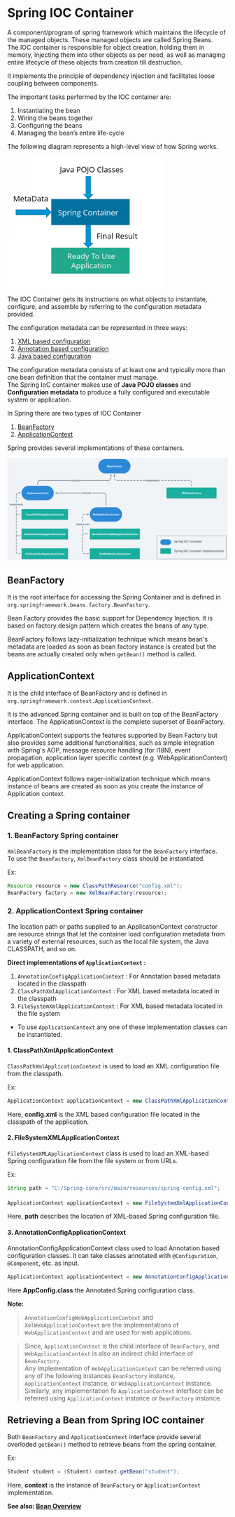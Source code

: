 # Spring IOC Container

A component/program of spring framework which maintains the lifecycle of the managed objects. These managed objects are called Spring Beans.<br>
The IOC container is responsible for object creation, holding them in memory, injecting them into other objects as per need, as well as managing entire
lifecycle of these objects from creation till destruction.

It implements the principle of dependency injection and facilitates loose coupling between components.

The important tasks performed by the IOC container are:
1. Instantiating the bean
2. Wiring the beans together
3. Configuring the beans
4. Managing the bean’s entire life-cycle

The following diagram represents a high-level view of how Spring works.

![IOC Container](../../../../../../resources/images/IOCoverview.png)

The IOC Container gets its instructions on what objects to instantiate, configure, and assemble by referring to
the configuration metadata provided.

The configuration metadata can be represented in three ways:
1. [XML based configuration](../dependency_injection/xml_configuration/README.md)
2. [Annotation based configuration](../dependency_injection/annotation_configuration/README.md)
3. [Java based configuration](../dependency_injection/java_configuration)

The configuration metadata consists of at least one and typically more than one bean definition that the container must manage.\
The Spring IoC container makes use of **Java POJO classes** and **Configuration metadata** to produce a fully configured and executable system or application.

In Spring there are two types of IOC Container
1. [BeanFactory](#beanfactory)
2. [ApplicationContext](#applicationcontext)

Spring provides several implementations of these containers.

![Spring IOC Container](../../../../../../resources/images/SpringIOCContainer.png)

## BeanFactory
It is the root interface for accessing the Spring Container and is defined in `org.springframework.beans.factory.BeanFactory`.

Bean Factory provides the basic support for Dependency Injection. It is based on factory design pattern which creates the beans of any type.<br>

BeanFactory follows lazy-initialization technique which means bean's metadata are loaded as soon as bean factory instance is
created but the beans are actually created only when `getBean()` method is called.


## ApplicationContext
It is the child interface of BeanFactory and is defined in `org.springframework.context.ApplicationContext`.

It is the advanced Spring container and is built on top of the BeanFactory interface. The ApplicationContext is the complete superset of BeanFactory.

ApplicationContext supports the features supported by Bean Factory but also provides some additional functionalities,
such as simple integration with Spring's AOP, message resource handling (for I18N), event propagation, application layer specific context (e.g. WebApplicationContext) for web application.<br>

ApplicationContext follows eager-initialization technique which means instance of beans are created as soon as you create the instance of Application context.

## Creating a Spring container

### 1. BeanFactory Spring container

`XmlBeanFactory` is the implementation class for the `BeanFactory` interface.<br>
To use the `BeanFactory`, `XmlBeanFactory` class should be instantiated.

Ex: 
```java
Resource resource = new ClassPathResource("config.xml");
BeanFactory factory = new XmlBeanFactory(resource);
```

### 2. ApplicationContext Spring container

The location path or paths supplied to an ApplicationContext constructor are resource strings that let the container load configuration metadata from a variety of external resources,
such as the local file system, the Java CLASSPATH, and so on.

**Direct implementations of `ApplicationContext` :**
1. `AnnotationConfigApplicationContext` : For Annotation based metadata located in the classpath
2. `ClassPathXmlApplicationContext` : For XML based metadata located in the classpath
3. `FileSystemXmlApplicationContext` : For XML based metadata located in the file system
- To use `ApplicationContext` any one of these implementation classes can be instantiated.

#### 1. ClassPathXmlApplicationContext
`ClassPathXmlApplicationContext` is used to load an XML configuration file from the classpath.

Ex:
```java
ApplicationContext applicationContext = new ClassPathXmlApplicationContext("config.xml");
```
Here, **config.xml** is the XML based configuration file located in the classpath of the application.

#### 2. FileSystemXMLApplicationContext
`FileSystemXMLApplicationContext` class is used to load an XML-based Spring configuration file from the file system or from URLs.

Ex: 
```java
String path = "C:/Spring-core/src/main/resources/spring-config.xml";

ApplicationContext applicationContext = new FileSystemXmlApplicationContext(path);
```
Here, **path** describes the location of XML-based Spring configuration file.

#### 3. AnnotationConfigApplicationContext
AnnotationConfigApplicationContext class used to load Annotation based configuration classes. 
It can take classes annotated with `@Configuration`, `@Component`, etc. as input.

```java
ApplicationContext applicationContext = new AnnotationConfigApplicationContext(AppConfig.class);
```
Here **AppConfig.class** the Annotated Spring configuration class.


**Note:**
>`AnnotationConfigWebApplicationContext` and `XmlWebApplicationContext` are the implementations of `WebApplicationContext` and are used for web applications.

>Since, `ApplicationContext` is the child interface of `BeanFactory`, and `WebApplicationContext` is also an indirect child interface of `BeanFactory`.<br>
>Any implementation of `WebApplicationContext` can be referred using any of the following instances `BeanFactory` instance, `ApplicationContext` instance, or `WebApplicationContext` instance.<br>
>Similarly, any implementation fo `ApplicationContext` interface can be referred using `ApplicationContext` instance or `BeanFactory` instance.

## Retrieving a Bean from Spring IOC container

Both `BeanFactory` and `ApplicationContext` interface provide several overloded `getBean()` method to retrieve beans from the spring container.

Ex:
```java
Student student = (Student) context.getBean("student");
```
Here, **context** is the instance of `BeanFactory` or `ApplicationContext` implementation.

[//]: # (TODO: Add the overloaded methods)

**See also: [Bean Overview](./beans_overview/README.md)**